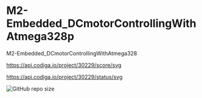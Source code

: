 # M2-Embedded_DCmotorControllingWithAtmega328p
M2-Embedded_DCmotorControllingWithAtmega328

 https://api.codiga.io/project/30229/score/svg
 
 https://api.codiga.io/project/30229/status/svg
 
 ![GitHub repo size](https://img.shields.io/github/repo-size/Rohitpatil2000/M2-Embedded_DCmotorControllingWithAtmega328p)
